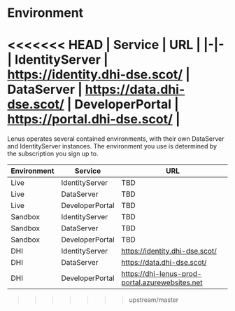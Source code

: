 # Environment

<<<<<<< HEAD
| Service  | URL |
|-|-|
IdentityServer  | https://identity.dhi-dse.scot/ |
DataServer      | https://data.dhi-dse.scot/ |
DeveloperPortal | https://portal.dhi-dse.scot/ |
=======
Lenus operates several contained environments, with their own DataServer and IdentityServer instances. The environment you use is determined by the subscription you sign up to.

| Environment | Service  | URL |
|-|-|-|
| Live    | IdentityServer  | TBD |
| Live    | DataServer      | TBD |
| Live    | DeveloperPortal | TBD |
| Sandbox | IdentityServer  | TBD |
| Sandbox | DataServer      | TBD |
| Sandbox | DeveloperPortal | TBD |
| DHI     | IdentityServer  | https://identity.dhi-dse.scot/ |
| DHI     | DataServer      | https://data.dhi-dse.scot/ |
| DHI     | DeveloperPortal | https://dhi-lenus-prod-portal.azurewebsites.net |
>>>>>>> upstream/master
